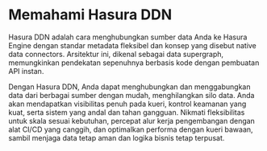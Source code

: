 # Memahami Hasura DDN
Hasura DDN adalah cara menghubungkan sumber data Anda ke Hasura Engine dengan standar metadata fleksibel dan konsep yang disebut native data connectors. Arsitektur ini, dikenal sebagai data supergraph, memungkinkan pendekatan sepenuhnya berbasis kode dengan pembuatan API instan.

Dengan Hasura DDN, Anda dapat menghubungkan dan menggabungkan data dari berbagai sumber dengan mudah, menghilangkan silo data. Anda akan mendapatkan visibilitas penuh pada kueri, kontrol keamanan yang kuat, serta sistem yang andal dan tahan gangguan. Nikmati fleksibilitas untuk skala sesuai kebutuhan, percepat alur kerja pengembangan dengan alat CI/CD yang canggih, dan optimalkan performa dengan kueri bawaan, sambil menjaga data tetap aman dan logika bisnis tetap terpusat.
